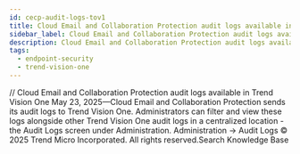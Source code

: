 ```yaml
---
id: cecp-audit-logs-tov1
title: Cloud Email and Collaboration Protection audit logs available in Trend Vision One
sidebar_label: Cloud Email and Collaboration Protection audit logs available in Trend Vision One
description: Cloud Email and Collaboration Protection audit logs available in Trend Vision One
tags:
  - endpoint-security
  - trend-vision-one
---
```


/*<![CDATA[*/ $('#title').html($('meta[name=map-description]').attr('content')); /*]]>*/ Cloud Email and Collaboration Protection audit logs available in Trend Vision One May 23, 2025—Cloud Email and Collaboration Protection sends its audit logs to Trend Vision One. Administrators can filter and view these logs alongside other Trend Vision One audit logs in a centralized location - the Audit Logs screen under Administration. Administration → Audit Logs © 2025 Trend Micro Incorporated. All rights reserved.Search Knowledge Base